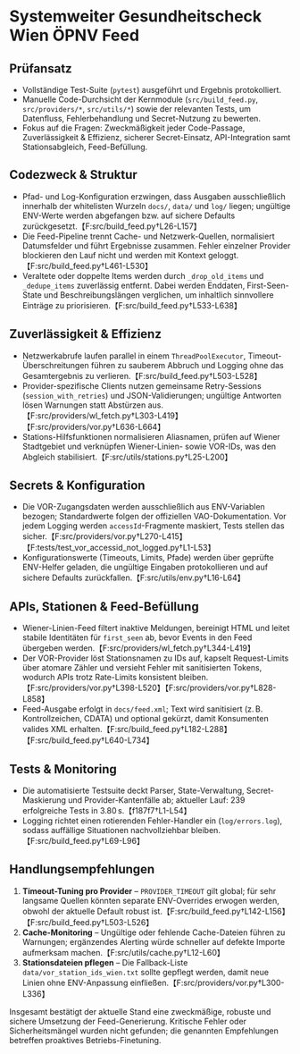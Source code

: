# Systemweiter Gesundheitscheck Wien ÖPNV Feed

## Prüfansatz
- Vollständige Test-Suite (`pytest`) ausgeführt und Ergebnis protokolliert.
- Manuelle Code-Durchsicht der Kernmodule (`src/build_feed.py`, `src/providers/*`, `src/utils/*`) sowie der relevanten Tests, um Datenfluss, Fehlerbehandlung und Secret-Nutzung zu bewerten.
- Fokus auf die Fragen: Zweckmäßigkeit jeder Code-Passage, Zuverlässigkeit & Effizienz, sicherer Secret-Einsatz, API-Integration samt Stationsabgleich, Feed-Befüllung.

## Codezweck & Struktur
- Pfad- und Log-Konfiguration erzwingen, dass Ausgaben ausschließlich innerhalb der whitelisten Wurzeln `docs/`, `data/` und `log/` liegen; ungültige ENV-Werte werden abgefangen bzw. auf sichere Defaults zurückgesetzt.【F:src/build_feed.py†L26-L157】
- Die Feed-Pipeline trennt Cache- und Netzwerk-Quellen, normalisiert Datumsfelder und führt Ergebnisse zusammen. Fehler einzelner Provider blockieren den Lauf nicht und werden mit Kontext geloggt.【F:src/build_feed.py†L461-L530】
- Veraltete oder doppelte Items werden durch `_drop_old_items` und `_dedupe_items` zuverlässig entfernt. Dabei werden Enddaten, First-Seen-State und Beschreibungslängen verglichen, um inhaltlich sinnvollere Einträge zu priorisieren.【F:src/build_feed.py†L533-L638】

## Zuverlässigkeit & Effizienz
- Netzwerkabrufe laufen parallel in einem `ThreadPoolExecutor`, Timeout-Überschreitungen führen zu sauberem Abbruch und Logging ohne das Gesamtergebnis zu verlieren.【F:src/build_feed.py†L503-L528】
- Provider-spezifische Clients nutzen gemeinsame Retry-Sessions (`session_with_retries`) und JSON-Validierungen; ungültige Antworten lösen Warnungen statt Abstürzen aus.【F:src/providers/wl_fetch.py†L303-L419】【F:src/providers/vor.py†L636-L664】
- Stations-Hilfsfunktionen normalisieren Aliasnamen, prüfen auf Wiener Stadtgebiet und verknüpfen Wiener-Linien- sowie VOR-IDs, was den Abgleich stabilisiert.【F:src/utils/stations.py†L25-L200】

## Secrets & Konfiguration
- Die VOR-Zugangsdaten werden ausschließlich aus ENV-Variablen bezogen; Standardwerte folgen der offiziellen VAO-Dokumentation. Vor jedem Logging werden `accessId`-Fragmente maskiert, Tests stellen das sicher.【F:src/providers/vor.py†L270-L415】【F:tests/test_vor_accessid_not_logged.py†L1-L53】
- Konfigurationswerte (Timeouts, Limits, Pfade) werden über geprüfte ENV-Helfer geladen, die ungültige Eingaben protokollieren und auf sichere Defaults zurückfallen.【F:src/utils/env.py†L16-L64】

## APIs, Stationen & Feed-Befüllung
- Wiener-Linien-Feed filtert inaktive Meldungen, bereinigt HTML und leitet stabile Identitäten für `first_seen` ab, bevor Events in den Feed übergeben werden.【F:src/providers/wl_fetch.py†L344-L419】
- Der VOR-Provider löst Stationsnamen zu IDs auf, kapselt Request-Limits über atomare Zähler und versieht Fehler mit sanitisierten Tokens, wodurch APIs trotz Rate-Limits konsistent bleiben.【F:src/providers/vor.py†L398-L520】【F:src/providers/vor.py†L828-L858】
- Feed-Ausgabe erfolgt in `docs/feed.xml`; Text wird sanitisiert (z. B. Kontrollzeichen, CDATA) und optional gekürzt, damit Konsumenten valides XML erhalten.【F:src/build_feed.py†L182-L288】【F:src/build_feed.py†L640-L734】

## Tests & Monitoring
- Die automatisierte Testsuite deckt Parser, State-Verwaltung, Secret-Maskierung und Provider-Kantenfälle ab; aktueller Lauf: 239 erfolgreiche Tests in 3.80 s.【f187f7†L1-L54】
- Logging richtet einen rotierenden Fehler-Handler ein (`log/errors.log`), sodass auffällige Situationen nachvollziehbar bleiben.【F:src/build_feed.py†L69-L96】

## Handlungsempfehlungen
1. **Timeout-Tuning pro Provider** – `PROVIDER_TIMEOUT` gilt global; für sehr langsame Quellen könnten separate ENV-Overrides erwogen werden, obwohl der aktuelle Default robust ist.【F:src/build_feed.py†L142-L156】【F:src/build_feed.py†L503-L526】
2. **Cache-Monitoring** – Ungültige oder fehlende Cache-Dateien führen zu Warnungen; ergänzendes Alerting würde schneller auf defekte Importe aufmerksam machen.【F:src/utils/cache.py†L12-L60】
3. **Stationsdateien pflegen** – Die Fallback-Liste `data/vor_station_ids_wien.txt` sollte gepflegt werden, damit neue Linien ohne ENV-Anpassung einfließen.【F:src/providers/vor.py†L300-L336】

Insgesamt bestätigt der aktuelle Stand eine zweckmäßige, robuste und sichere Umsetzung der Feed-Generierung. Kritische Fehler oder Sicherheitsmängel wurden nicht gefunden; die genannten Empfehlungen betreffen proaktives Betriebs-Finetuning.
